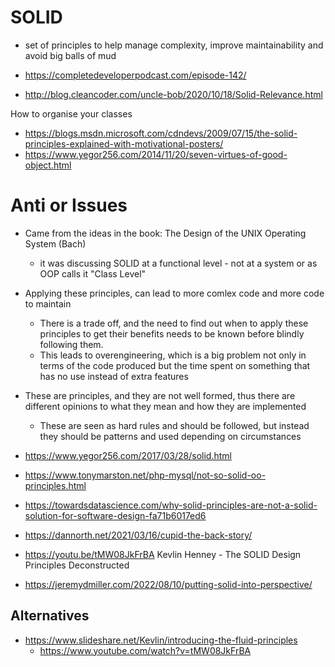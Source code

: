 # SOLID

- set of principles to help manage complexity, improve maintainability and avoid big balls of mud

- https://completedeveloperpodcast.com/episode-142/
- http://blog.cleancoder.com/uncle-bob/2020/10/18/Solid-Relevance.html


How to organise your classes

- https://blogs.msdn.microsoft.com/cdndevs/2009/07/15/the-solid-principles-explained-with-motivational-posters/
- https://www.yegor256.com/2014/11/20/seven-virtues-of-good-object.html

# Anti or Issues

- Came from the ideas in the book: The Design of the UNIX Operating System (Bach)
  - it was discussing SOLID at a functional level - not at a system or as OOP calls it "Class Level"
- Applying these principles, can lead to more comlex code and more code to maintain
  - There is a trade off, and the need to find out when to apply these principles to get their benefits needs to be known before blindly following them.
  - This leads to overengineering, which is a big problem not only in terms of the code produced but the time spent on something that has no use instead of extra features
- These are principles, and they are not well formed, thus there are different opinions to what they mean and how they are implemented
  - These are seen as hard rules and should be followed, but instead they should be patterns and used depending on circumstances


- https://www.yegor256.com/2017/03/28/solid.html
- https://www.tonymarston.net/php-mysql/not-so-solid-oo-principles.html
- https://towardsdatascience.com/why-solid-principles-are-not-a-solid-solution-for-software-design-fa71b6017ed6
- https://dannorth.net/2021/03/16/cupid-the-back-story/
- https://youtu.be/tMW08JkFrBA Kevlin Henney - The SOLID Design Principles Deconstructed
- https://jeremydmiller.com/2022/08/10/putting-solid-into-perspective/

## Alternatives

- https://www.slideshare.net/Kevlin/introducing-the-fluid-principles
  - https://www.youtube.com/watch?v=tMW08JkFrBA
